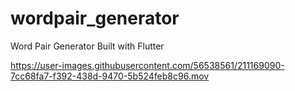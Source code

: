 # wordpair_generator

Word Pair Generator Built with Flutter




https://user-images.githubusercontent.com/56538561/211169090-7cc68fa7-f392-438d-9470-5b524feb8c96.mov

